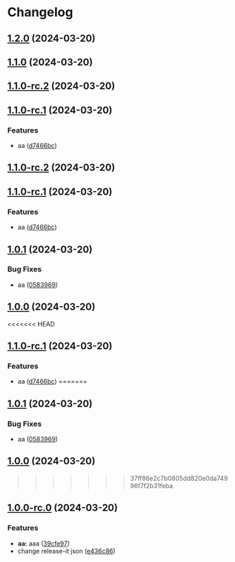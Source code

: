 # Changelog

## [1.2.0](https://github.com/Enkhtuvshin0513/release-test/compare/1.1.0...1.2.0) (2024-03-20)

## [1.1.0](https://github.com/Enkhtuvshin0513/release-test/compare/1.0.1...1.1.0) (2024-03-20)

## [1.1.0-rc.2](https://github.com/Enkhtuvshin0513/release-test/compare/1.0.1...1.1.0) (2024-03-20)

## [1.1.0-rc.1](https://github.com/Enkhtuvshin0513/release-test/compare/1.0.1...1.1.0) (2024-03-20)


### Features

* aa ([d7466bc](https://github.com/Enkhtuvshin0513/release-test/commit/d7466bcd6912b466cfbd95fc8455749c68b865ff))

## [1.1.0-rc.2](https://github.com/Enkhtuvshin0513/release-test/compare/1.1.0-rc.1...1.1.0-rc.2) (2024-03-20)

## [1.1.0-rc.1](https://github.com/Enkhtuvshin0513/release-test/compare/1.1.0-rc.1...1.1.0-rc.2) (2024-03-20)


### Features

* aa ([d7466bc](https://github.com/Enkhtuvshin0513/release-test/commit/d7466bcd6912b466cfbd95fc8455749c68b865ff))

## [1.0.1](https://github.com/Enkhtuvshin0513/release-test/compare/1.1.0-rc.1...1.1.0-rc.2) (2024-03-20)


### Bug Fixes

* aa ([0583969](https://github.com/Enkhtuvshin0513/release-test/commit/0583969b97c45b4cdd5213b9cd88c8a25911c3b7))

## [1.0.0](https://github.com/Enkhtuvshin0513/release-test/compare/1.1.0-rc.1...1.1.0-rc.2) (2024-03-20)

<<<<<<< HEAD
## [1.1.0-rc.1](https://github.com/Enkhtuvshin0513/release-test/compare/1.0.0-rc.0...1.1.0-rc.1) (2024-03-20)


### Features

* aa ([d7466bc](https://github.com/Enkhtuvshin0513/release-test/commit/d7466bcd6912b466cfbd95fc8455749c68b865ff))
=======
## [1.0.1](https://github.com/Enkhtuvshin0513/release-test/compare/1.0.0...1.0.1) (2024-03-20)


### Bug Fixes

* aa ([0583969](https://github.com/Enkhtuvshin0513/release-test/commit/0583969b97c45b4cdd5213b9cd88c8a25911c3b7))

## [1.0.0](https://github.com/Enkhtuvshin0513/release-test/compare/1.0.0-rc.0...1.0.0) (2024-03-20)
>>>>>>> 37ff86e2c7b0805dd820e0da74996f7f2b31feba

## [1.0.0-rc.0](https://github.com/Enkhtuvshin0513/release-test/compare/...1.0.0-rc.0) (2024-03-20)


### Features

* **aa:** aaa ([39cfe97](https://github.com/Enkhtuvshin0513/release-test/commit/39cfe97faa77db51798448d4c6f6b4d17cf23c44))
* change release-it json ([e436c86](https://github.com/Enkhtuvshin0513/release-test/commit/e436c860586ace4457a89148045da436c5886851))
